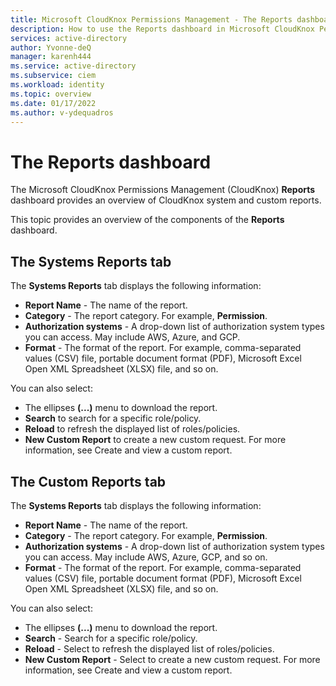 ```yaml
---
title: Microsoft CloudKnox Permissions Management - The Reports dashboard
description: How to use the Reports dashboard in Microsoft CloudKnox Permissions Management.
services: active-directory
author: Yvonne-deQ
manager: karenh444
ms.service: active-directory
ms.subservice: ciem
ms.workload: identity
ms.topic: overview
ms.date: 01/17/2022
ms.author: v-ydequadros
---
```


# The Reports dashboard

The Microsoft CloudKnox Permissions Management (CloudKnox) **Reports** dashboard provides an overview of CloudKnox system and custom reports.

This topic provides an overview of the components of the **Reports** dashboard.

## The Systems Reports tab

The **Systems Reports** tab displays the following information:

- **Report Name** - The name of the report.
- **Category** - The report category. For example, **Permission**.
- **Authorization systems** - A drop-down list of authorization system types you can access. May include AWS, Azure, and GCP.
- **Format** - The format of the report. For example, comma-separated values (CSV) file, portable document format (PDF), Microsoft Excel Open XML Spreadsheet (XLSX) file, and so on.

You can also select:
- The ellipses **(...)** menu to download the report.
- **Search** to search for a specific role/policy.
- **Reload** to refresh the displayed list of roles/policies.
- **New Custom Report** to create a new custom request. For more information, see Create and view a custom report.
<!---cloudknox-report-create-custom-report.html--->

## The Custom Reports tab

The **Systems Reports** tab displays the following information:

- **Report Name** - The name of the report.
- **Category** - The report category. For example, **Permission**.
- **Authorization systems** - A drop-down list of authorization system types you can access. May include AWS, Azure, GCP, and so on.
- **Format** - The format of the report. For example, comma-separated values (CSV) file, portable document format (PDF), Microsoft Excel Open XML Spreadsheet (XLSX) file, and so on.

You can also select:
- The ellipses **(...)** menu to download the report.
- **Search** - Search for a specific role/policy.
- **Reload** - Select to refresh the displayed list of roles/policies.
- **New Custom Report** - Select to create a new custom request. For more information, see Create and view a custom report. 
<!---cloudknox-report-create-custom-report.html--->


<!---## Next steps--->